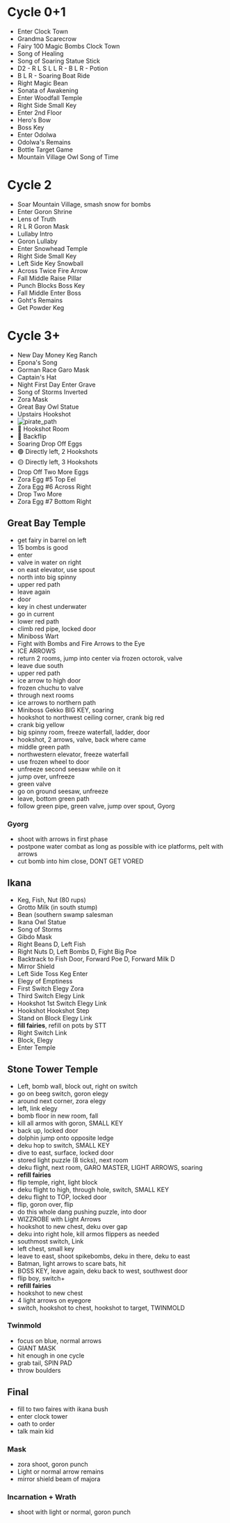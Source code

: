 # Cycle 0+1
* Enter Clock Town
* Grandma Scarecrow
* Fairy 100 Magic Bombs Clock Town
* Song of Healing
* Song of Soaring Statue Stick
* D2 - R L S L L R - B L R - Potion
* B L R - Soaring Boat Ride
* Right Magic Bean
* Sonata of Awakening
* Enter Woodfall Temple
* Right Side Small Key
* Enter 2nd Floor
* Hero's Bow
* Boss Key
* Enter Odolwa
* Odolwa's Remains
* Bottle Target Game
* Mountain Village Owl Song of Time

# Cycle 2
* Soar Mountain Village, smash snow for bombs
* Enter Goron Shrine
* Lens of Truth
* R L R Goron Mask
* Lullaby Intro
* Goron Lullaby
* Enter Snowhead Temple
* Right Side Small Key
* Left Side Key Snowball
* Across Twice Fire Arrow
* Fall Middle Raise Pillar
* Punch Blocks Boss Key
* Fall Middle Enter Boss
* Goht's Remains
* Get Powder Keg

# Cycle 3+
* New Day Money Keg Ranch
* Epona's Song
* Gorman Race Garo Mask
* Captain's Hat
* Night First Day Enter Grave
* Song of Storms Inverted
* Zora Mask
* Great Bay Owl Statue
* Upstairs Hookshot
* <img src="pirate_path.png" alt="pirate_path">
* 🔴 Hookshot Room
* 🔵 Backflip
* Soaring Drop Off Eggs
* 🟢 Directly left, 2 Hookshots
* 🟡 Directly left, 3 Hookshots
* Drop Off Two More Eggs
* Zora Egg #5 Top Eel
* Zora Egg #6 Across Right
* Drop Two More
* Zora Egg #7 Bottom Right
## Great Bay Temple
* get fairy in barrel on left
* 15 bombs is good
* enter
* valve in water on right
* on east elevator, use spout
* north into big spinny
* upper red path
* leave again
* door
* key in chest underwater
* go in current
* lower red path
* climb red pipe, locked door
* Miniboss Wart
* Fight with Bombs and Fire Arrows to the Eye
* ICE ARROWS
* return 2 rooms, jump into center via frozen octorok, valve
* leave due south
* upper red path
* ice arrow to high door
* frozen chuchu to valve
* through next rooms
* ice arrows to northern path
* Miniboss Gekko BIG KEY, soaring
* hookshot to northwest ceiling corner, crank big red
* crank big yellow
* big spinny room, freeze waterfall, ladder, door
* hookshot, 2 arrows, valve, back where came
* middle green path
* northwestern elevator, freeze waterfall
* use frozen wheel to door
* unfreeze second seesaw while on it
* jump over, unfreeze
* green valve
* go on ground seesaw, unfreeze
* leave, bottom green path
* follow green pipe, green valve, jump over spout, Gyorg
### Gyorg
* shoot with arrows in first phase
* postpone water combat as long as possible with ice platforms, pelt with arrows
* cut bomb into him close, DONT GET VORED
## Ikana
* Keg, Fish, Nut (80 rups)
* Grotto Milk (in south stump)
* Bean (southern swamp salesman
* Ikana Owl Statue
* Song of Storms
* Gibdo Mask
* Right Beans D, Left Fish
* Right Nuts D, Left Bombs D, Fight Big Poe
* Backtrack to Fish Door, Forward Poe D, Forward Milk D
* Mirror Shield
* Left Side Toss Keg Enter
* Elegy of Emptiness
* First Switch Elegy Zora
* Third Switch Elegy Link
* Hookshot 1st Switch Elegy Link
* Hookshot Hookshot Step
* Stand on Block Elegy Link
* **fill fairies**, refill on pots by STT
* Right Switch Link
* Block, Elegy
* Enter Temple
## Stone Tower Temple
* Left, bomb wall, block out, right on switch
* go on beeg switch, goron elegy
* around next corner, zora elegy
* left, link elegy
* bomb floor in new room, fall
* kill all armos with goron, SMALL KEY
* back up, locked door
* dolphin jump onto opposite ledge
* deku hop to switch, SMALL KEY
* dive to east, surface, locked door
* stored light puzzle (8 ticks), next room
* deku flight, next room, GARO MASTER, LIGHT ARROWS, soaring
* **refill fairies**
* flip temple, right, light block
* deku flight to high, through hole, switch, SMALL KEY
* deku flight to TOP, locked door
* flip, goron over, flip
* do this whole dang pushing puzzle, into door
* WIZZROBE with Light Arrows
* hookshot to new chest, deku over gap
* deku into right hole, kill armos flippers as needed
* southmost switch, Link
* left chest, small key
* leave to east, shoot spikebombs, deku in there, deku to east
* Batman, light arrows to scare bats, hit
* BOSS KEY, leave again, deku back to west, southwest door
* flip boy, switch+
* **refill fairies**
* hookshot to new chest
* 4 light arrows on eyegore
* switch, hookshot to chest, hookshot to target, TWINMOLD
### Twinmold
* focus on blue, normal arrows
* GIANT MASK
* hit enough in one cycle
* grab tail, SPIN PAD
* throw boulders
## Final
* fill to two faires with ikana bush
* enter clock tower
* oath to order
* talk main kid
### Mask
* zora shoot, goron punch
* Light or normal arrow remains
* mirror shield beam of majora
### Incarnation + Wrath
* shoot with light or normal, goron punch
